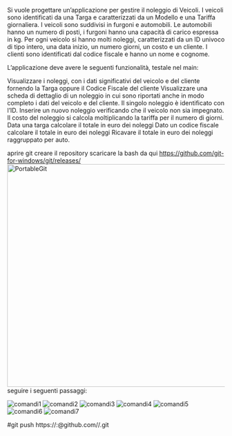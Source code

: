 Si vuole progettare un’applicazione per gestire il noleggio di Veicoli. I veicoli sono identificati da una Targa e caratterizzati da un Modello e una Tariffa giornaliera. I veicoli sono suddivisi in furgoni e automobili. Le automobili hanno un numero di posti, i furgoni hanno una capacità di carico espressa in kg.
Per ogni veicolo si hanno molti noleggi, caratterizzati da un ID univoco di tipo intero, una data inizio, un numero giorni, un costo e un cliente. I clienti sono identificati dal codice fiscale e hanno un nome e cognome.

L’applicazione deve avere le seguenti funzionalità, testale nel main:

Visualizzare i noleggi, con i dati significativi del veicolo e del cliente fornendo la Targa oppure il Codice Fiscale del cliente
Visualizzare una scheda di dettaglio di un noleggio in cui sono riportati anche in modo completo i dati del veicolo e del cliente. Il singolo noleggio è identificato con l’ID.
Inserire un nuovo noleggio verificando che il veicolo non sia impegnato. Il costo del noleggio si calcola moltiplicando la tariffa per il numero di giorni.
Data una targa calcolare il totale in euro dei noleggi
Dato un codice fiscale calcolare il totale in euro dei noleggi
Ricavare il totale in euro dei noleggi raggruppato per auto.

aprire git
creare il repository 
scaricare la bash da qui https://github.com/git-for-windows/git/releases/
<img width="515" alt="PortableGit" src="https://github.com/bertaiola05/Esercitazione/assets/129390397/b9acb452-9366-48da-b8bf-9696a7894d77">
seguire i seguenti passaggi:



![comandi1](https://github.com/bertaiola05/Esercitazione/assets/129390397/f9cbd269-4bd6-4424-bbef-2ee3c8dbf1b1)
![comandi2](https://github.com/bertaiola05/Esercitazione/assets/129390397/ba9db2da-9d92-4265-b296-538ce45a96c0)
![comandi3](https://github.com/bertaiola05/Esercitazione/assets/129390397/9b3e7857-67ca-45f4-b6c4-1cd292432508)
![comandi4](https://github.com/bertaiola05/Esercitazione/assets/129390397/1f6e4202-396d-41ba-9747-6ebb943a3472)
![comandi5](https://github.com/bertaiola05/Esercitazione/assets/129390397/49c3b7be-8108-4216-91a5-144846daa71b)
![comandi6](https://github.com/bertaiola05/Esercitazione/assets/129390397/3088188f-1ff6-4ef5-a5c7-b182c681c26c)
![comandi7](https://github.com/bertaiola05/Esercitazione/assets/129390397/085918cb-82f5-4f3e-bd96-1110fd9b1a26)


#git push https://<username>:<token>@github.com/<username>/<reponame>.git
